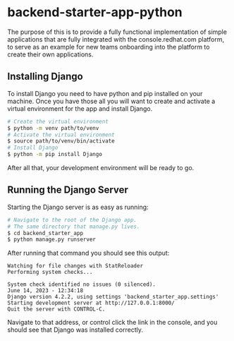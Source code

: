 # backend-starter-app-python
The purpose of this is to provide a fully functional implementation of simple applications that are fully integrated with the console.redhat.com platform, to serve as an example for new teams onboarding into the platform to create their own applications.

## Installing Django
To install Django you need to have python and pip installed on your machine. Once you have those all you will want to create and activate a virtual environment for the app and install Django.
```bash
# Create the virtual environment
$ python -m venv path/to/venv
# Activate the virtual environment
$ source path/to/venv/bin/activate
# Install Django
$ python -m pip install Django
```
After all that, your development environment will be ready to go.

## Running the Django Server
Starting the Django server is as easy as running:
```bash
# Navigate to the root of the Django app.
# The same directory that manage.py lives.
$ cd backend_starter_app
$ python manage.py runserver
```

After running that command you should see this output:
```
Watching for file changes with StatReloader
Performing system checks...

System check identified no issues (0 silenced).
June 14, 2023 - 12:34:18
Django version 4.2.2, using settings 'backend_starter_app.settings'
Starting development server at http://127.0.0.1:8000/
Quit the server with CONTROL-C.
```

Navigate to that address, or control click the link in the console, and you should see that Django was installed correctly.
